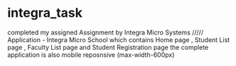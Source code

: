 # integra_task
completed my assigned Assignment by Integra Micro Systems
/////
Application - Integra Micro School
which contains Home page , Student List page , Faculty List page and Student Registration page
the complete application is also mobile reposnsive (max-width-600px)
